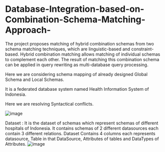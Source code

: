# Database-Integration-based-on-Combination-Schema-Matching-Approach-
The project proposes matching of hybrid combination schemas from two schema matching techniques, which are linguistic-based and constraint-based. Hybrid combination matching allows matching of individual schemas to complement each other. The result of matching this combination schema can be applied in query rewriting as multi-database query processing.

Here we are considering schema mapping of already designed Global Schema and Local Schemas.

It is a  federated database system named Health Information System of Indonesia.

Here we are resolving Syntactical conflicts.

![image](https://user-images.githubusercontent.com/75617519/134498112-bc21e16b-4665-4d25-8a41-e684a370b19c.png)


Dataset : It is the dataset of schemas which represent schemas of different hospitals of Indonesia. It contains schemas of 2 different datasources each contain 3 different relations.  Dataset Contains 4 columns each represents datasource, Table in that DataSource, Attributes of tables and DataTypes of Attributes. 
![image](https://user-images.githubusercontent.com/75617519/134498195-90cf0451-2d71-4670-b0ce-d711f1f8c073.png)



